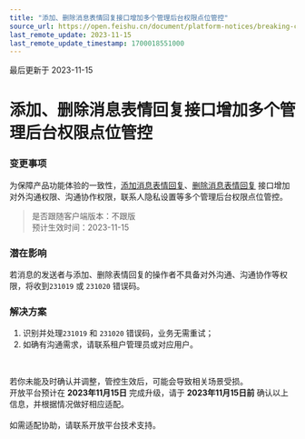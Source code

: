 ```yaml
---
title: "添加、删除消息表情回复接口增加多个管理后台权限点位管控"
source_url: https://open.feishu.cn/document/platform-notices/breaking-change/breaking-changes-of-adding-or-deleting-reactions-to-messages
last_remote_update: 2023-11-15
last_remote_update_timestamp: 1700018551000
---
```

最后更新于 2023-11-15

# 添加、删除消息表情回复接口增加多个管理后台权限点位管控
### 变更事项
为保障产品功能体验的一致性，[添加消息表情回复](https://open.feishu.cn/document/uAjLw4CM/ukTMukTMukTM/reference/im-v1/message-reaction/create)、[删除消息表情回复](https://open.feishu.cn/document/uAjLw4CM/ukTMukTMukTM/reference/im-v1/message-reaction/delete) 接口增加对外沟通权限、沟通协作权限，联系人隐私设置等多个管理后台权限点位管控。

> 是否跟随客户端版本：不跟版<br> 
> 预计生效时间：2023-11-15<br> 

### 潜在影响
若消息的发送者与添加、删除表情回复的操作者不具备对外沟通、沟通协作等权限，将收到`231019` 或 `231020` 错误码。

### 解决方案
 1. 识别并处理`231019` 和 `231020` 错误码，业务无需重试；
 2. 如确有沟通需求，请联系租户管理员或对应用户。

<br>

若你未能及时确认并调整，管控生效后，可能会导致相关场景受损。<br>
开放平台预计在 **2023年11月15日** 完成升级，请于 **2023年11月15日前** 确认以上信息，并根据情况做好相应适配。<br>
<br> 如需适配协助，请联系开放平台技术支持。
